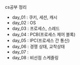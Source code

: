 cs공부 정리

- day_01 : 쿠키, 세션, 캐시
- day_02 : OS
- day_03 : 프로세스, 스레드
- day_04 : PCB(프로세스 제어 블록)
- day_05 : IPC(프로세스 간 통신)
- day_06 : 경쟁 상태, 교착상태
- day_07 : 
- day_08 : 비선점 스케줄링